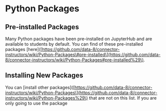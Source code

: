 # Python Packages

## Pre-installed Packages

Many Python packages have been pre-installed on JupyterHub and are available to students by default. You can find of these pre-installed packages \[here\]\([https://github.com/data-8/connector-instructors/wiki/Python-Packages\#pre-installed\](https://github.com/data-8/connector-instructors/wiki/Python-Packages#pre-installed%29\). 

## Installing New Packages

You can \[install other packages\]\([https://github.com/data-8/connector-instructors/wiki/Python-Packages\](https://github.com/data-8/connector-instructors/wiki/Python-Packages%29\) that are not on this list. If you are only going to use the package 



